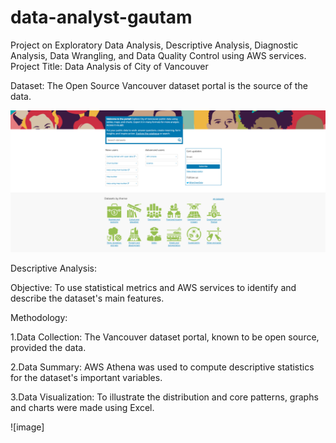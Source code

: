 # data-analyst-gautam
Project on Exploratory Data Analysis, Descriptive Analysis, Diagnostic Analysis, Data Wrangling, and Data Quality Control using AWS services.
Project Title: Data Analysis of City of Vancouver 

Dataset: The Open Source Vancouver dataset portal is the source of the data.

![image](https://github.com/gautam2709/data-analyst-gautam/blob/main/Screenshot%202024-12-10%20005210.png)

Descriptive Analysis:

Objective: To use statistical metrics and AWS services to identify and describe the dataset's main features.

Methodology:

1.Data Collection: The Vancouver dataset portal, known to be open source, provided the data.
   
2.Data Summary: AWS Athena was used to compute descriptive statistics for the dataset's important variables.

3.Data Visualization: To illustrate the distribution and core patterns, graphs and charts were made using Excel.

![image]
